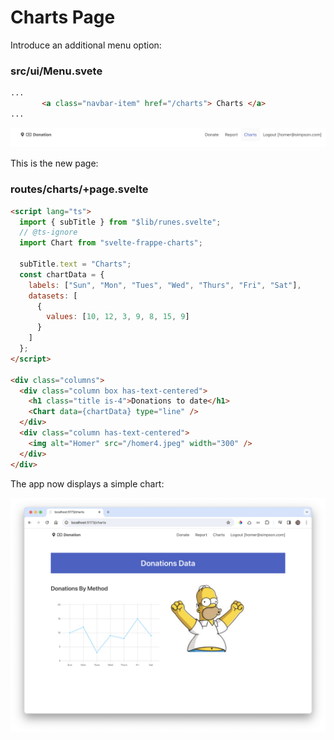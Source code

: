 # Charts Page

Introduce an additional menu option:

### src/ui/Menu.svete

~~~html
...
       <a class="navbar-item" href="/charts"> Charts </a>
...
~~~

<img src="img/22.png" style="zoom:150%;" />

This is the new page:

### routes/charts/+page.svelte

~~~html
<script lang="ts">
  import { subTitle } from "$lib/runes.svelte";
  // @ts-ignore
  import Chart from "svelte-frappe-charts";

  subTitle.text = "Charts";
  const chartData = {
    labels: ["Sun", "Mon", "Tues", "Wed", "Thurs", "Fri", "Sat"],
    datasets: [
      {
        values: [10, 12, 3, 9, 8, 15, 9]
      }
    ]
  };
</script>

<div class="columns">
  <div class="column box has-text-centered">
    <h1 class="title is-4">Donations to date</h1>
    <Chart data={chartData} type="line" />
  </div>
  <div class="column has-text-centered">
    <img alt="Homer" src="/homer4.jpeg" width="300" />
  </div>
</div>
~~~

The app now displays a simple chart:

![](img/24.png)